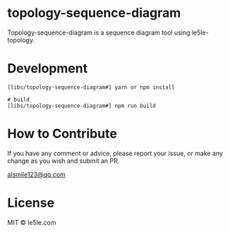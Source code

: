 # topology-sequence-diagram

Topology-sequence-diagram is a sequence diagram tool using le5le-topology.

# Development

```
[libs/topology-sequence-diagram#] yarn or npm install

# build
[libs/topology-sequence-diagram#] npm run build

```

# How to Contribute

If you have any comment or advice, please report your issue, or make any change as you wish and submit an PR.

alsmile123@qq.com

# License

MIT © le5le.com
